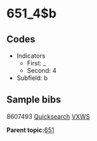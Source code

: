 # 651\_4$b

## Codes

-   Indicators
    -   First: \_
    -   Second: 4
-   Subfield: b

## Sample bibs

8607493 [Quicksearch](https://search.library.yale.edu/catalog/8607493) [VXWS](http://prodorbis.library.yale.edu:7014/vxws/GetHoldingsService?bibId=8607493)

**Parent topic:**[651](../../tags/651/651.md)

